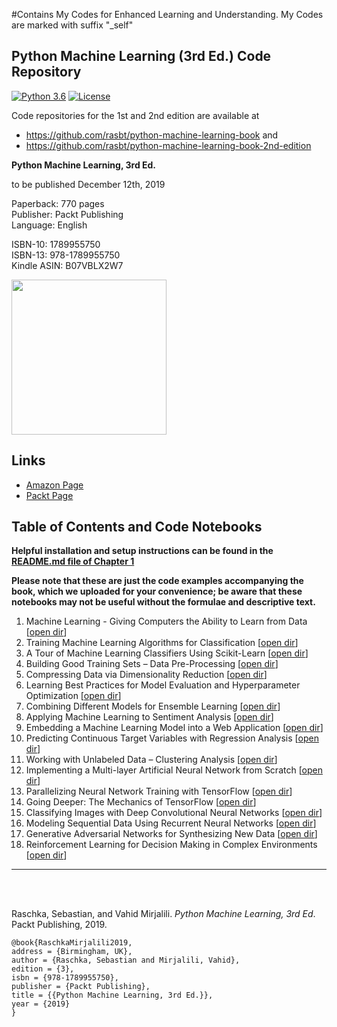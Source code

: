 #Contains My Codes for Enhanced Learning and Understanding. 
My Codes are marked with suffix "_self"

## Python Machine Learning (3rd Ed.) Code Repository

[![Python 3.6](https://img.shields.io/badge/Python-3.7-blue.svg)](#)
[![License](https://img.shields.io/badge/Code%20License-MIT-blue.svg)](LICENSE.txt)

Code repositories for the 1st and 2nd edition are available at

- https://github.com/rasbt/python-machine-learning-book and
- https://github.com/rasbt/python-machine-learning-book-2nd-edition

**Python Machine Learning, 3rd Ed.**  

to be published December 12th, 2019

Paperback: 770 pages  
Publisher: Packt Publishing  
Language: English

ISBN-10: 1789955750   
ISBN-13: 978-1789955750  
Kindle ASIN: B07VBLX2W7 

[<img src="./.other/cover_1.jpg" width="248">](https://www.amazon.com/Python-Machine-Learning-scikit-learn-TensorFlow/dp/1789955750/)


## Links

- [Amazon Page](https://www.amazon.com/Python-Machine-Learning-scikit-learn-TensorFlow/dp/1789955750/)
- [Packt Page](https://www.packtpub.com/data/python-machine-learning-third-edition)



## Table of Contents and Code Notebooks

**Helpful installation and setup instructions can be found in the [README.md file of Chapter 1](ch01/README.md)**

**Please note that these are just the code examples accompanying the book, which we uploaded for your convenience; be aware that these notebooks may not be useful without the formulae and descriptive text.**   


1. Machine Learning - Giving Computers the Ability to Learn from Data [[open dir](ch01)] 
2. Training Machine Learning Algorithms for Classification [[open dir](ch02)] 
3. A Tour of Machine Learning Classifiers Using Scikit-Learn [[open dir](ch03)] 
4. Building Good Training Sets – Data Pre-Processing [[open dir](ch04)] 
5. Compressing Data via Dimensionality Reduction [[open dir](ch05)] 
6. Learning Best Practices for Model Evaluation and Hyperparameter Optimization [[open dir](ch06)]
7. Combining Different Models for Ensemble Learning [[open dir](ch07)] 
8. Applying Machine Learning to Sentiment Analysis [[open dir](ch08)] 
9. Embedding a Machine Learning Model into a Web Application [[open dir](ch09)]  
10. Predicting Continuous Target Variables with Regression Analysis [[open dir](ch10)] 
11. Working with Unlabeled Data – Clustering Analysis [[open dir](ch11)] 
12. Implementing a Multi-layer Artificial Neural Network from Scratch [[open dir](ch12)] 
13. Parallelizing Neural Network Training with TensorFlow [[open dir](ch13)] 
14. Going Deeper: The Mechanics of TensorFlow [[open dir](ch14)] 
15. Classifying Images with Deep Convolutional Neural Networks [[open dir](ch15)]  
16. Modeling Sequential Data Using Recurrent Neural Networks [[open dir](ch16)] 
17. Generative Adversarial Networks for Synthesizing New Data [[open dir](ch17)]  
18. Reinforcement Learning for Decision Making in Complex Environments [[open dir](ch18)] 


--- 

<br>
<br>

Raschka, Sebastian, and Vahid Mirjalili. *Python Machine Learning, 3rd Ed*. Packt Publishing, 2019.

    @book{RaschkaMirjalili2019,  
    address = {Birmingham, UK},  
    author = {Raschka, Sebastian and Mirjalili, Vahid},  
    edition = {3},  
    isbn = {978-1789955750},   
    publisher = {Packt Publishing},  
    title = {{Python Machine Learning, 3rd Ed.}},  
    year = {2019}  
    }
